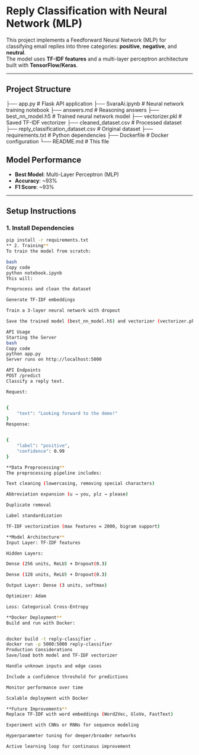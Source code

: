 # Reply Classification with Neural Network (MLP)

This project implements a Feedforward Neural Network (MLP) for classifying email replies into three categories: **positive**, **negative**, and **neutral**.  
The model uses **TF-IDF features** and a multi-layer perceptron architecture built with **TensorFlow/Keras**.

---

## Project Structure

├── app.py # Flask API application
├── SvaraAi.ipynb # Neural network training notebook
├── answers.md # Reasoning answers
├── best_nn_model.h5 # Trained neural network model
├── vectorizer.pkl # Saved TF-IDF vectorizer
├── cleaned_dataset.csv # Processed dataset
├── reply_classification_dataset.csv # Original dataset
├── requirements.txt # Python dependencies
├── Dockerfile # Docker configuration
└── README.md # This file


## Model Performance

- **Best Model**: Multi-Layer Perceptron (MLP)
- **Accuracy**: ~93%
- **F1 Score**: ~93%

---

## Setup Instructions

### 1. Install Dependencies
```bash
pip install -r requirements.txt
** 2. Training**
To train the model from scratch:

bash
Copy code
python notebook.ipynb
This will:

Preprocess and clean the dataset

Generate TF-IDF embeddings

Train a 3-layer neural network with dropout

Save the trained model (best_nn_model.h5) and vectorizer (vectorizer.pkl)

API Usage
Starting the Server
bash
Copy code
python app.py
Server runs on http://localhost:5000

API Endpoints
POST /predict
Classify a reply text.

Request:


{
    "text": "Looking forward to the demo!"
}
Response:


{
    "label": "positive",
    "confidence": 0.99
}

**Data Preprocessing**
The preprocessing pipeline includes:

Text cleaning (lowercasing, removing special characters)

Abbreviation expansion (u → you, plz → please)

Duplicate removal

Label standardization

TF-IDF vectorization (max features = 2000, bigram support)

**Model Architecture**
Input Layer: TF-IDF features

Hidden Layers:

Dense (256 units, ReLU) + Dropout(0.3)

Dense (128 units, ReLU) + Dropout(0.3)

Output Layer: Dense (3 units, softmax)

Optimizer: Adam

Loss: Categorical Cross-Entropy

**Docker Deployment**
Build and run with Docker:


docker build -t reply-classifier .
docker run -p 5000:5000 reply-classifier
Production Considerations
Save/load both model and TF-IDF vectorizer

Handle unknown inputs and edge cases

Include a confidence threshold for predictions

Monitor performance over time

Scalable deployment with Docker

**Future Improvements**
Replace TF-IDF with word embeddings (Word2Vec, GloVe, FastText)

Experiment with CNNs or RNNs for sequence modeling

Hyperparameter tuning for deeper/broader networks

Active learning loop for continuous improvement
